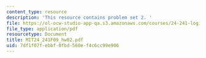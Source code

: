 ```yaml
---
content_type: resource
description: 'This resource contains problem set 2. '
file: https://ol-ocw-studio-app-qa.s3.amazonaws.com/courses/24-241-logic-i-fall-2009/7df1f07febbf0fbd560ef4c6cc99e906_MIT24_241F09_hw02.pdf
file_type: application/pdf
resourcetype: Document
title: MIT24_241F09_hw02.pdf
uid: 7df1f07f-ebbf-0fbd-560e-f4c6cc99e906
---
```

